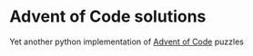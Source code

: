 # Advent of Code solutions

Yet another python implementation of [Advent of Code](https://adventofcode.com/) puzzles
